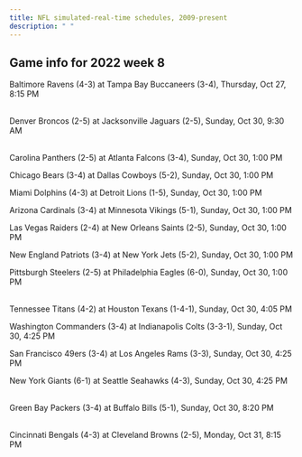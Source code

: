 ```yaml
---
title: NFL simulated-real-time schedules, 2009-present
description: " "
---
```


## Game info for 2022 week 8
Baltimore Ravens (4-3) at Tampa Bay Buccaneers (3-4), Thursday, Oct 27, 8:15 PM

<br/>Denver Broncos (2-5) at Jacksonville Jaguars (2-5), Sunday, Oct 30, 9:30 AM

<br/>Carolina Panthers (2-5) at Atlanta Falcons (3-4), Sunday, Oct 30, 1:00 PM

Chicago Bears (3-4) at Dallas Cowboys (5-2), Sunday, Oct 30, 1:00 PM

Miami Dolphins (4-3) at Detroit Lions (1-5), Sunday, Oct 30, 1:00 PM

Arizona Cardinals (3-4) at Minnesota Vikings (5-1), Sunday, Oct 30, 1:00 PM

Las Vegas Raiders (2-4) at New Orleans Saints (2-5), Sunday, Oct 30, 1:00 PM

New England Patriots (3-4) at New York Jets (5-2), Sunday, Oct 30, 1:00 PM

Pittsburgh Steelers (2-5) at Philadelphia Eagles (6-0), Sunday, Oct 30, 1:00 PM

<br/>Tennessee Titans (4-2) at Houston Texans (1-4-1), Sunday, Oct 30, 4:05 PM

Washington Commanders (3-4) at Indianapolis Colts (3-3-1), Sunday, Oct 30, 4:25 PM

San Francisco 49ers (3-4) at Los Angeles Rams (3-3), Sunday, Oct 30, 4:25 PM

New York Giants (6-1) at Seattle Seahawks (4-3), Sunday, Oct 30, 4:25 PM

<br/>Green Bay Packers (3-4) at Buffalo Bills (5-1), Sunday, Oct 30, 8:20 PM

<br/>Cincinnati Bengals (4-3) at Cleveland Browns (2-5), Monday, Oct 31, 8:15 PM

